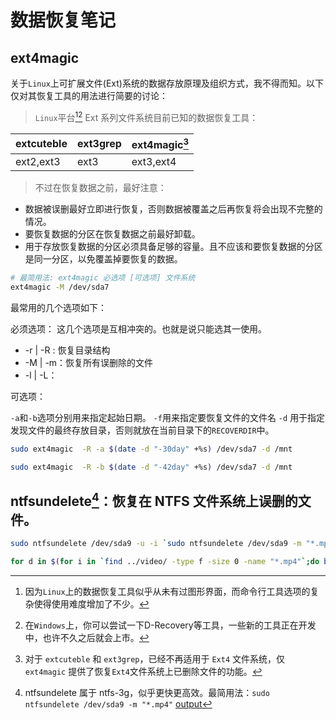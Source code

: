 <link href="../css/style.css" rel="stylesheet" type="text/css" />


# 数据恢复笔记

## ext4magic 

关于`Linux`上可扩展文件(Ext)系统的数据存放原理及组织方式，我不得而知。以下仅对其恢复工具的用法进行简要的讨论：

> `Linux`平台[^lin][^win]  Ext 系列文件系统目前已知的数据恢复工具：

| extcuteble | ext3grep | ext4magic[^note] | 
| -------------- | ----------- | ---------------------- |
| ext2,ext3  | ext3       | ext3,ext4           |

> 不过在恢复数据之前，最好注意：

+ 数据被误删最好立即进行恢复，否则数据被覆盖之后再恢复将会出现不完整的情况。
+ 要恢复数据的分区在恢复数据之前最好卸载。
+ 用于存放恢复数据的分区必须具备足够的容量。且不应该和要恢复数据的分区是同一分区，以免覆盖掉要恢复的数据。


```Bash
# 最简用法: ext4magic 必选项 [可选项] 文件系统
ext4magic -M /dev/sda7 

```

最常用的几个选项如下：

必须选项： 这几个选项是互相冲突的。也就是说只能选其一使用。

 + -r | -R : 恢复目录结构
 + -M | -m：恢复所有误删除的文件
 + -l | -L：

可选项：

`-a`和`-b`选项分别用来指定起始日期。
`-f`用来指定要恢复文件的文件名
`-d` 用于指定发现文件的最终存放目录，否则就放在当前目录下的`RECOVERDIR`中。

```Bash
sudo ext4magic  -R -a $(date -d "-30day" +%s) /dev/sda7 -d /mnt

sudo ext4magic  -R -b $(date -d "-42day" +%s) /dev/sda7 -d /mnt
```

[^lin]: 因为`Linux`上的数据恢复工具似乎从未有过图形界面，而命令行工具选项的复杂使得使用难度增加了不少。

[^win]: 在`Windows`上，你可以尝试一下D-Recovery等工具，一些新的工具正在开发中，也许不久之后就会上市。

## ntfsundelete[^undelete]：恢复在 NTFS 文件系统上误删的文件。

```Bash
sudo ntfsundelete /dev/sda9 -u -i `sudo ntfsundelete /dev/sda9 -m "*.mp4"|sed '1,2d;/^$/d;$d'|cut -d" " -f-1|xargs|tr ' ' ','` -d ./tmp
```

```Bash
for d in $(for i in `find ../video/ -type f -size 0 -name "*.mp4"`;do basename $i;done|xargs);do cp -ibv "$d" ../video/1069/;done
```

[^ntfs]: 虽然 Linux 内核已经提供了 NTFS 模块，但只能读取 NTFS 文件而不支持写入。如果想要在 NTFS 上创建、删除、更新文件，还要在 Linux 上安装 ntfs-3g。ntfs-3g 软件包不仅提供了支持 NTFS 读取/写入的模块，还提供了一系列用于 NTFS 的工具集。

[^undelete]: ntfsundelete 属于 ntfs-3g，似乎更快更高效。最简用法：`sudo ntfsundelete /dev/sda9 -m "*.mp4"` [output](ntfsundelete.logs)

[^note]: 对于 `extcuteble` 和 `ext3grep`，已经不再适用于 `Ext4` 文件系统，仅 `ext4magic` 提供了恢复`Ext4`文件系统上已删除文件的功能。